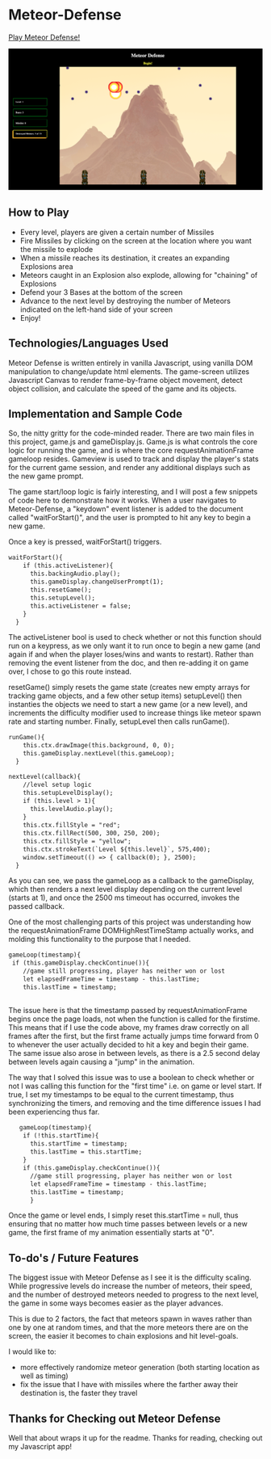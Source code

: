 # Meteor-Defense
[Play Meteor Defense!](https://willhops01.github.io/Meteor-Defense/)

![](assets/images/TitleScreenshot.png)

## How to Play
- Every level, players are given a certain number of Missiles
- Fire Missiles by clicking on the screen at the location where you want the missile to explode
- When a missile reaches its destination, it creates an expanding Explosions area
- Meteors caught in an Explosion also explode, allowing for "chaining" of Explosions
- Defend your 3 Bases at the bottom of the screen
- Advance to the next level by destroying the number of Meteors indicated on the left-hand side of your screen
- Enjoy!

## Technologies/Languages Used
Meteor Defense is written entirely in vanilla Javascript, using vanilla DOM manipulation to change/update html elements. 
The game-screen utilizes Javascript Canvas to render frame-by-frame object movement, detect object collision, and calculate the speed of the game and its objects.

## Implementation and Sample Code
So, the nitty gritty for the code-minded reader. There are two main files in this project, game.js and gameDisplay.js. Game.js is what controls the core logic for running the game, and is where the core requestAnimationFrame gameloop resides. Gameview is used to track and display the player's stats for the current game session, and render any additional displays such as the new game prompt.

The game start/loop logic is fairly interesting, and I will post a few snippets of code here to demonstrate how it works. When a user navigates to Meteor-Defense, a "keydown" event listener is added to the document called "waitForStart()", and the user is prompted to hit any key to begin a new game.

Once a key is pressed, waitForStart() triggers. 
```
waitForStart(){
    if (this.activeListener){
      this.backingAudio.play();
      this.gameDisplay.changeUserPrompt(1);
      this.resetGame();
      this.setupLevel();
      this.activeListener = false;
    }
  }
```
The activeListener bool is used to check whether or not this function should run on a keypress, as we only want it to run once to begin a new game (and again if and when the player loses/wins and wants to restart). Rather than removing the event listener from the doc, and then re-adding it on game over, I chose to go this route instead.

resetGame() simply resets the game state (creates new empty arrays for tracking game objects, and a few other setup items)
setupLevel() then instanties the objects we need to start a new game (or a new level), and increments the difficulty modifier used to increase things like meteor spawn rate and starting number. Finally, setupLevel then calls runGame().
```
runGame(){
    this.ctx.drawImage(this.background, 0, 0);    
    this.gameDisplay.nextLevel(this.gameLoop);
  }
```
```
nextLevel(callback){
    //level setup logic       
    this.setupLevelDisplay(); 
    if (this.level > 1){
      this.levelAudio.play(); 
    }
    this.ctx.fillStyle = "red";
    this.ctx.fillRect(500, 300, 250, 200);
    this.ctx.fillStyle = "yellow";
    this.ctx.strokeText(`Level ${this.level}`, 575,400);
    window.setTimeout(() => { callback(0); }, 2500);    
  }
  ```
  
  As you can see, we pass the gameLoop as a callback to the gameDisplay, which then renders a next level display depending on the current level (starts at 1), and once the 2500 ms timeout has occurred, invokes the passed callback.
  
  One of the most challenging parts of this project was understanding how the requestAnimationFrame DOMHighRestTimeStamp actually works, and molding this functionality to the purpose that I needed.
  
  ```
  gameLoop(timestamp){ 
   if (this.gameDisplay.checkContinue()){
      //game still progressing, player has neither won or lost
      let elapsedFrameTime = timestamp - this.lastTime;
      this.lastTime = timestamp;      
      
```
   The issue here is that the timestamp passed by requestAnimationFrame begins once the page loads, not when the function is called for the firstime.
   This means that if I use the code above, my frames draw correctly on all frames after the first, but the first frame actually jumps time forward from 0 to whenever the user actually decided to hit a key and begin their game. The same issue also arose in between levels, as there is a 2.5 second delay between levels again causing a "jump" in the animation.
   
   The way that I solved this issue was to use a boolean to check whether or not I was calling this function for the "first time" i.e. on game or level start. If true, I set my timestamps to be equal to the current timestamp, thus synchronizing the timers, and removing and the time difference issues I had been experiencing thus far.
```
   gameLoop(timestamp){  
    if (!this.startTime){
      this.startTime = timestamp;
      this.lastTime = this.startTime;
    }
    if (this.gameDisplay.checkContinue()){
      //game still progressing, player has neither won or lost
      let elapsedFrameTime = timestamp - this.lastTime;
      this.lastTime = timestamp;      
      }
```
Once the game or level ends, I simply reset this.startTime = null, thus ensuring that no matter how much time passes between levels or a new game, the first frame of my animation essentially starts at "0".

## To-do's / Future Features
The biggest issue with Meteor Defense as I see it is the difficulty scaling. While progressive levels do increase the number of meteors, their speed, and the number of destroyed meteors needed to progress to the next level, the game in some ways becomes easier as the player advances.

This is due to 2 factors, the fact that meteors spawn in waves rather than one by one at random times, and that the more meteors there are on the screen, the easier it becomes to chain explosions and hit level-goals.

I would like to:
- more effectively randomize meteor generation (both starting location as well as timing)
- fix the issue that I have with missiles where the farther away their destination is, the faster they travel

## Thanks for Checking out Meteor Defense
Well that about wraps it up for the readme. Thanks for reading, checking out my Javascript app!
